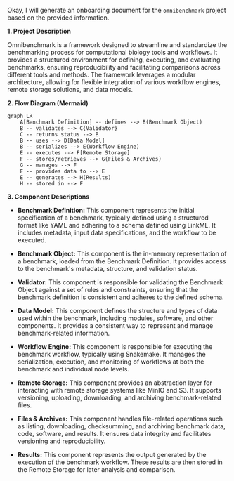 Okay, I will generate an onboarding document for the `omnibenchmark` project based on the provided information.

**1. Project Description**

Omnibenchmark is a framework designed to streamline and standardize the benchmarking process for computational biology tools and workflows. It provides a structured environment for defining, executing, and evaluating benchmarks, ensuring reproducibility and facilitating comparisons across different tools and methods. The framework leverages a modular architecture, allowing for flexible integration of various workflow engines, remote storage solutions, and data models.

**2. Flow Diagram (Mermaid)**

```mermaid
graph LR
    A[Benchmark Definition] -- defines --> B(Benchmark Object)
    B -- validates --> C{Validator}
    C -- returns status --> B
    B -- uses --> D[Data Model]
    B -- serializes --> E(Workflow Engine)
    E -- executes --> F[Remote Storage]
    F -- stores/retrieves --> G(Files & Archives)
    G -- manages --> F
    F -- provides data to --> E
    E -- generates --> H(Results)
    H -- stored in --> F
```

**3. Component Descriptions**

*   **Benchmark Definition:** This component represents the initial specification of a benchmark, typically defined using a structured format like YAML and adhering to a schema defined using LinkML. It includes metadata, input data specifications, and the workflow to be executed.

*   **Benchmark Object:** This component is the in-memory representation of a benchmark, loaded from the Benchmark Definition. It provides access to the benchmark's metadata, structure, and validation status.

*   **Validator:** This component is responsible for validating the Benchmark Object against a set of rules and constraints, ensuring that the benchmark definition is consistent and adheres to the defined schema.

*   **Data Model:** This component defines the structure and types of data used within the benchmark, including modules, software, and other components. It provides a consistent way to represent and manage benchmark-related information.

*   **Workflow Engine:** This component is responsible for executing the benchmark workflow, typically using Snakemake. It manages the serialization, execution, and monitoring of workflows at both the benchmark and individual node levels.

*   **Remote Storage:** This component provides an abstraction layer for interacting with remote storage systems like MinIO and S3. It supports versioning, uploading, downloading, and archiving benchmark-related files.

*   **Files & Archives:** This component handles file-related operations such as listing, downloading, checksumming, and archiving benchmark data, code, software, and results. It ensures data integrity and facilitates versioning and reproducibility.

*   **Results:** This component represents the output generated by the execution of the benchmark workflow. These results are then stored in the Remote Storage for later analysis and comparison.
